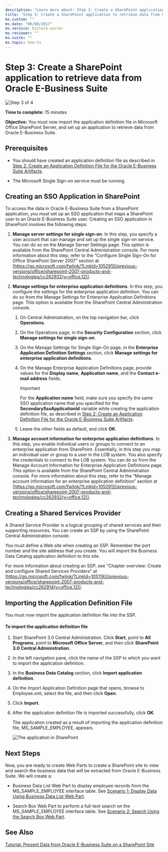 ```yaml
---
description: "Learn more about: Step 3: Create a SharePoint application to retrieve data from Oracle E-Business Suite"
title: "Step 3: Create a SharePoint application to retrieve data from Oracle E-Business Suite"
ms.custom: ""
ms.date: "06/08/2017"
ms.service: biztalk-server
ms.reviewer: ""
ms.suite: ""
ms.topic: how-to
---
```

# Step 3: Create a SharePoint application to retrieve data from Oracle E-Business Suite
![Step 3 of 4](../../adapters-and-accelerators/adapter-oracle-ebs/media/step-3of4.gif "Step_3of4")

 **Time to complete:** 15 minutes

 **Objective:** You must now import the application definition file in Microsoft Office SharePoint Server, and set up an application to retrieve data from Oracle E-Business Suite.

## Prerequisites

-   You should have created an application definition file as described in [Step 2: Create an Application Definition File for the Oracle E-Business Suite Artifacts](../../adapters-and-accelerators/adapter-oracle-ebs/step-2-create-an-application-definition-file-for-the-oracle-ebs-artifacts.md).

-   The Microsoft Single Sign-on service must be running.



##  <a name="SSO"></a> Creating an SSO Application in SharePoint
 To access the data in Oracle E-Business Suite from a SharePoint application, you must set up an SSO application that maps a SharePoint user to an Oracle E-Business Suite user. Creating an SSO application in SharePoint involves the following steps:

1.  **Manage server settings for single sign-on**. In this step, you specify a user account that can manage and set up the single sign-on service. You can do so on the Manage Server Settings page. This option is available from the SharePoint Central Administration console. For more information about this step, refer to the “Configure Single Sign-On for Office SharePoint Server 2007” section at [https://go.microsoft.com/fwlink/?LinkId=105291](/previous-versions/office/sharepoint-2007-products-and-technologies/cc262932(v=office.12)).

2.  **Manage settings for enterprise application definitions**. In this step, you configure the settings for the enterprise application definition. You can do so from the Manage Settings for Enterprise Application Definitions page. This option is available from the SharePoint Central Administration console.

    1.  On Central Administration, on the top navigation bar, click **Operations**.

    2.  On the Operations page, in the **Security Configuration** section, click  **Manage settings for single sign-on**.

    3.  On the Manage Settings for Single Sign-On page, in the **Enterprise Application Definition Settings** section, click **Manage settings for enterprise application definitions**.

    4.  On the Manage Enterprise Application Definitions page, provide values for the **Display name**, **Application name**, and the **Contact e-mail address** fields.

        > [!IMPORTANT]
        >  For the **Application name** field, make sure you specify the same SSO application name that you specified for the **SecondarySsoApplicationId** variable while creating the application definition file, as described in [Step 2: Create an Application Definition File for the Oracle E-Business Suite Artifacts](../../adapters-and-accelerators/adapter-oracle-ebs/step-2-create-an-application-definition-file-for-the-oracle-ebs-artifacts.md).

    5.  Leave the other fields as default, and click **OK**.

3.  **Manage account information for enterprise application definitions**. In this step, you enable individual users or groups to connect to an enterprise application from SharePoint. Essentially, in this step you map an individual user or group to a user in the LOB system. You also specify the credentials to connect to the LOB system. You can do so from the Manage Account Information for Enterprise Application Definitions page. This option is available from the SharePoint Central Administration console. For more information about this step, refer to the “Manage account information for an enterprise application definition” section at [https://go.microsoft.com/fwlink/?LinkId=105291](/previous-versions/office/sharepoint-2007-products-and-technologies/cc262932(v=office.12)).

##  <a name="SSP"></a> Creating a Shared Services Provider
 A Shared Service Provider is a logical grouping of shared services and their supporting resources. You can create an SSP by using the SharePoint Central Administration console.

 You must define a Web site when creating an SSP. Remember the port number and the site address that you create. You will import the Business Data Catalog application definition to this site.

 For more information about creating an SSP, see "Chapter overview: Create and configure Shared Services Providers" at [https://go.microsoft.com/fwlink/?LinkId=105119](/previous-versions/office/sharepoint-2007-products-and-technologies/cc262914(v=office.12)).

##  <a name="Import"></a> Importing the Application Definition File
 You must now import the application definition file into the SSP.

#### To import the application definition file

1.  Start SharePoint 3.0 Central Administration. Click **Start**, point to **All Programs**, point to **Microsoft Office Server**, and then click **SharePoint 3.0 Central Administration**.

2.  In the left navigation pane, click the name of the SSP to which you want to import the application definition.

3.  In the **Business Data Catalog** section, click **Import application definition**.

4.  On the Import Application Definition page that opens, browse to Employee.xml, select the file, and then click **Open**.

5.  Click **Import**.

6.  After the application definition file is imported successfully, click **OK**.

     The application created as a result of importing the application definition file, MS_SAMPLE_EMPLOYEE, appears.

     ![The application in SharePoint](../../adapters-and-accelerators/adapter-oracle-ebs/media/b0695720-0113-49dc-8eb6-c685aceada6c.gif "b0695720-0113-49dc-8eb6-c685aceada6c")

## Next Steps
 Now, you are ready to create Web Parts to create a SharePoint site to view and search the business data that will be extracted from Oracle E-Business Suite. We will create a:

-   Business Data List Web Part to display employee records from the MS_SAMPLE_EMPLOYEE interface table. See [Scenario 1: Display Data Using Business Data List Web Part](../../adapters-and-accelerators/adapter-oracle-ebs/scenario-1-display-data-using-business-data-list-web-part.md).

-   Search Box Web Part to perform a full-text search on the MS_SAMPLE_EMPLOYEE interface table. See [Scenario 2: Search Using the Search Box Web Part](../../adapters-and-accelerators/adapter-oracle-ebs/scenario-2-search-using-the-search-box-web-part.md).

## See Also

[Tutorial: Present Data from Oracle E-Business Suite on a SharePoint Site](tutorial-present-data-from-oracle-e-business-suite-on-a-sharepoint-site.md)

